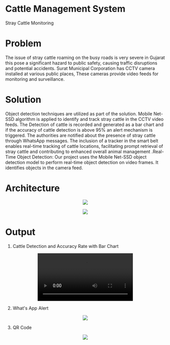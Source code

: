 # Cattle Management System
Stray Cattle Monitoring 
# Problem 
The issue of stray cattle roaming on the busy roads is very severe in Gujarat this  pose a significant hazard to public safety, causing traffic disruptions and potential accidents.
Surat Municipal Corporation has CCTV camera installed at various public places, These cameras provide video feeds for monitoring and surveillance.

# Solution
Object detection techniques are utilized as part of the solution. Mobile Net-SSD algorithm is applied to identify and track stray cattle in the  CCTV video feeds.
The Detection of cattle is recorded and generated as a bar chart and if the accuracy of cattle detection is above 95% an alert mechanism is triggered. The authorities are notified about the presence of stray cattle through WhatsApp messages. The inclusion of a tracker in the smart belt enables real-time tracking of cattle locations, facilitating prompt retrieval of stray cattle and contributing to enhanced overall animal management .Real-Time Object Detection: Our project uses the Mobile Net-SSD object detection model to perform real-time object detection on video frames. It identifies objects in the camera feed.


# Architecture 
<p align="Center">
  <img src="https://github.com/AashikaShravani/Gujarat-Cattle-Detection/assets/140937457/e21b2cbf-2b8b-45fb-8e8a-9547755d74c0" >
</p>

<p align="Center">
  <img src="https://github.com/AashikaShravani/Gujarat-Cattle-Detection/assets/140937457/75f30c66-f09e-4bc4-806e-e6749ee762f8" >
</p>

# Output 
1. Cattle Detection and Accuracy Rate with Bar Chart
<p align="Center">
  <video src="https://github.com/AashikaShravani/Gujarat-Cattle-Detection/assets/140937457/dc86371d-8624-47cb-ac27-9e35ea54c86a">
</p>

2. What's App Alert
<p align="Center">
  <img src="https://github.com/AashikaShravani/Gujarat-Cattle-Detection/assets/140937457/00b314d8-c349-423f-b188-78348d493f23">
</p>

3. QR Code
<p align="Center">
  <img src="https://github.com/AashikaShravani/Gujarat-Cattle-Detection/assets/140937457/da56a8b3-f51f-4eac-bc67-42fdf1b94c18">
</p>

